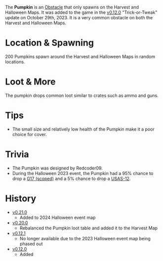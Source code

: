 The **Pumpkin** is an [Obstacle](/obstacles) that only spawns on the Harvest and Halloween Maps. It was added to the game in the [v0.12.0](https://github.com/HasangerGames/suroi/releases/tag/v0.12.0) "Trick-or-Tweak" update on October 29th, 2023. It is a very common obstacle on both the Harvest and Halloween Maps.

# Location & Spawning

200 Pumpkins spawn around the Harvest and Halloween Maps in random locations.

# Loot & More

The pumpkin drops common loot similar to crates such as ammo and guns.

# Tips

- The small size and relatively low health of the Pumpkin make it a poor choice for cover.

# Trivia

- The Pumpkin was designed by Redcoder09.
- During the Halloween 2023 event, the Pumpkin had a 95% chance to drop a [G17 (scoped)](/weapons/guns/g17_scoped) and a 5% chance to drop a [USAS-12](/weapons/guns/usas12).

# History
- [v0.21.0](https://github.com/HasangerGames/suroi/releases/tag/v0.12.1)
  - Added to 2024 Halloween event map
- [v0.20.0](https://github.com/HasangerGames/suroi/releases/tag/v0.12.1)
  - Rebalanced the Pumpkin loot table and added it to the Harvest Map
- [v0.12.1](https://github.com/HasangerGames/suroi/releases/tag/v0.12.1)
  - No longer available due to the 2023 Halloween event map being phased out
- [v0.12.0](https://github.com/HasangerGames/suroi/releases/tag/v0.12.0)
  - Added
